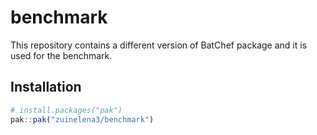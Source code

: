 
# benchmark

This repository contains a different version of BatChef package and it is used for the benchmark.

## Installation

``` r
# install.packages("pak")
pak::pak("zuinelena3/benchmark")
```
